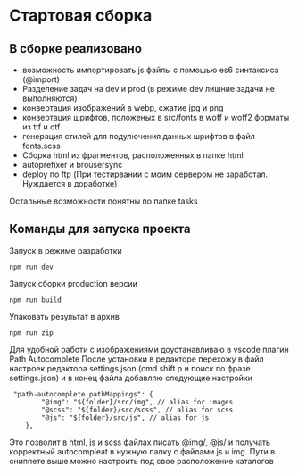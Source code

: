 # Стартовая сборка

## В сборке реализовано

* возможность импортировать js файлы с помошью es6 синтаксиса (@import)
* Разделение задач на dev и prod (в режиме dev лишние задачи не выполняются)
* конвертация изображений в webp, сжатие jpg и png
* конвертация шрифтов, положеных в src/fonts в woff и woff2 форматы из ttf и otf
* генерация стилей для подулючения данных шрифтов в файл fonts.scss
* Сборка html из фрагментов, расположенных в папке html
* autoprefixer и brousersync
* deploy по ftp (При тестирвании с моим сервером не заработал. Нуждается в доработке)

Остальные возможности понятны по папке tasks

## Команды для запуска проекта
Запуск в режиме разработки
```
npm run dev
```
Запуск сборки production версии
```
npm run build
```
Упаковать результат в архив
```
npm run zip
```

Для удобной работи с изображениями доустанавливаю в vscode плагин Path Autocomplete
После установки в редакторе перехожу в файл настроек редактора settings.json (cmd shift p и поиск по фразе settings.json) и в конец файла добавляю следующие настройки

```
 "path-autocomplete.pathMappings": {
        "@img": "${folder}/src/img", // alias for images
        "@scss": "${folder}/src/scss", // alias for scss
        "@js": "${folder}/src/js", // alias for js
    },
```

Это позволит в html, js и scss файлах писать @img/, @js/ и получать корректный autocompleat в нужную папку с файлами js и img. Пути в сниппете выше можно настроить под свое расположение каталогов

